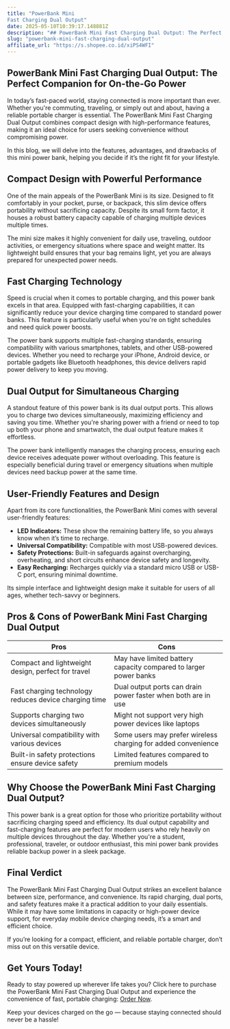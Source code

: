 ```yaml
---
title: "PowerBank Mini
Fast Charging Dual Output"
date: 2025-05-10T10:39:17.148881Z
description: "## PowerBank Mini Fast Charging Dual Output: The Perfect Companion for On-the-Go Power..."
slug: "powerbank-mini-fast-charging-dual-output"
affiliate_url: "https://s.shopee.co.id/xiPS4WFI"
---
```

## PowerBank Mini Fast Charging Dual Output: The Perfect Companion for On-the-Go Power

In today’s fast-paced world, staying connected is more important than ever. Whether you're commuting, traveling, or simply out and about, having a reliable portable charger is essential. The PowerBank Mini Fast Charging Dual Output combines compact design with high-performance features, making it an ideal choice for users seeking convenience without compromising power.

In this blog, we will delve into the features, advantages, and drawbacks of this mini power bank, helping you decide if it’s the right fit for your lifestyle.

## Compact Design with Powerful Performance

One of the main appeals of the PowerBank Mini is its size. Designed to fit comfortably in your pocket, purse, or backpack, this slim device offers portability without sacrificing capacity. Despite its small form factor, it houses a robust battery capacity capable of charging multiple devices multiple times.

The mini size makes it highly convenient for daily use, traveling, outdoor activities, or emergency situations where space and weight matter. Its lightweight build ensures that your bag remains light, yet you are always prepared for unexpected power needs.

## Fast Charging Technology

Speed is crucial when it comes to portable charging, and this power bank excels in that area. Equipped with fast-charging capabilities, it can significantly reduce your device charging time compared to standard power banks. This feature is particularly useful when you're on tight schedules and need quick power boosts.

The power bank supports multiple fast-charging standards, ensuring compatibility with various smartphones, tablets, and other USB-powered devices. Whether you need to recharge your iPhone, Android device, or portable gadgets like Bluetooth headphones, this device delivers rapid power delivery to keep you moving.

## Dual Output for Simultaneous Charging

A standout feature of this power bank is its dual output ports. This allows you to charge two devices simultaneously, maximizing efficiency and saving you time. Whether you're sharing power with a friend or need to top up both your phone and smartwatch, the dual output feature makes it effortless.

The power bank intelligently manages the charging process, ensuring each device receives adequate power without overloading. This feature is especially beneficial during travel or emergency situations when multiple devices need backup power at the same time.

## User-Friendly Features and Design

Apart from its core functionalities, the PowerBank Mini comes with several user-friendly features:

- **LED Indicators:** These show the remaining battery life, so you always know when it’s time to recharge.
- **Universal Compatibility:** Compatible with most USB-powered devices.
- **Safety Protections:** Built-in safeguards against overcharging, overheating, and short circuits enhance device safety and longevity.
- **Easy Recharging:** Recharges quickly via a standard micro USB or USB-C port, ensuring minimal downtime.

Its simple interface and lightweight design make it suitable for users of all ages, whether tech-savvy or beginners.

## Pros & Cons of PowerBank Mini Fast Charging Dual Output

| Pros | Cons |
| --- | --- |
| Compact and lightweight design, perfect for travel | May have limited battery capacity compared to larger power banks |
| Fast charging technology reduces device charging time | Dual output ports can drain power faster when both are in use |
| Supports charging two devices simultaneously | Might not support very high power devices like laptops |
| Universal compatibility with various devices | Some users may prefer wireless charging for added convenience |
| Built-in safety protections ensure device safety | Limited features compared to premium models |

## Why Choose the PowerBank Mini Fast Charging Dual Output?

This power bank is a great option for those who prioritize portability without sacrificing charging speed and efficiency. Its dual output capability and fast-charging features are perfect for modern users who rely heavily on multiple devices throughout the day. Whether you're a student, professional, traveler, or outdoor enthusiast, this mini power bank provides reliable backup power in a sleek package.

## Final Verdict

The PowerBank Mini Fast Charging Dual Output strikes an excellent balance between size, performance, and convenience. Its rapid charging, dual ports, and safety features make it a practical addition to your daily essentials. While it may have some limitations in capacity or high-power device support, for everyday mobile device charging needs, it’s a smart and efficient choice.

If you’re looking for a compact, efficient, and reliable portable charger, don’t miss out on this versatile device.

## Get Yours Today!

Ready to stay powered up wherever life takes you? Click here to purchase the PowerBank Mini Fast Charging Dual Output and experience the convenience of fast, portable charging: [Order Now](https://s.shopee.co.id/xiPS4WFI).

Keep your devices charged on the go — because staying connected should never be a hassle!